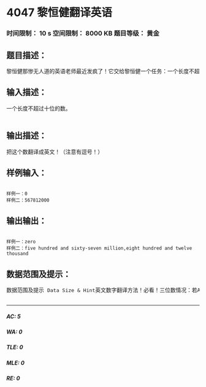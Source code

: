 # 4047 黎恒健翻译英语   
### 时间限制： 10 s     空间限制： 8000 KB     题目等级： 黄金  
## 题目描述：  

<pre>
黎恒健那惨无人道的英语老师最近发疯了！它交给黎恒健一个任务：一个长度不超过十位的数字，黎恒健必须把它翻译成英文！黎恒健是个很懒的家伙，他找到编程最强的你“帮忙”一下~~
</pre>
  
  
## 输入描述：  

<pre>
一个长度不超过十位的数。  

</pre>
  
  
## 输出描述：  

<pre>
把这个数翻译成英文！（注意有逗号！）
</pre>
  
  
## 样例输入：  

<pre><code>
样例一：0  
样例二：567812000
</code></pre>
  
  
## 输出输出：  

<pre><code>
样例一：zero  
样例二：five hundred and sixty-seven million,eight hundred and twelve thousand
</code></pre>
  
  
## 数据范围及提示：  

<pre>
数据范围及提示 <small style="box-sizing: border-box; font-size: 13px;">Data Size & Hint</small>英文数字翻译方法！必看！三位数情况：若A=BC=0那么翻译成zero若A>0,BC=0那么翻译成 A hundred若A>0,BC>0那么翻译成 A hundred and BC两位数情况若BC>0那么按正常情况翻译！例子：26翻译成“twenty-six”!20翻译成“twenty”！更详细方法请仔仔细细地看“输入、输出样例”！附录：英文数字翻译表一位数：0:zero 1:one 2:two 3:three 4:four 5:five 6:six 7:seven 8:eight 9:nine 两位数：11:eleven 12:twelve 13:thirteen 14:fourteen 15:fifteen 16:sixteen 17:seventeen 18:eighteen 19:nineteen 10:ten 20:twenty 30:thirty 40:forty 50:fifty 60:sixty 70:seventy 80:eighty 90:ninety------------------------------------------------------------- By DavidSeamus此题非水题 ^_^  

</pre>
  
  
***  

##### AC: 5  
##### WA: 0  
##### TLE: 0  
##### MLE: 0  
##### RE: 0  
